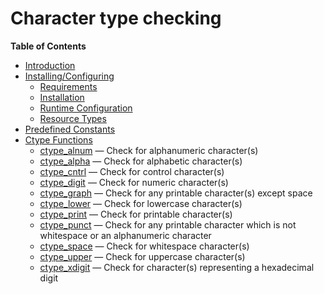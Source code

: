 Character type checking
=======================

**Table of Contents**

-   [Introduction](/intro/ctype.html)
-   [Installing/Configuring](/ctype/setup.html)
    -   [Requirements](/ctype/setup.html#Requirements)
    -   [Installation](/ctype/setup.html#Installation)
    -   [Runtime
        Configuration](/ctype/setup.html#Runtime%20Configuration)
    -   [Resource Types](/ctype/setup.html#Resource%20Types)
-   [Predefined Constants](/ctype/constants.html)
-   [Ctype Functions](/ref/ctype.html)
    -   [ctype\_alnum](/ref/ctype.html#ctype_alnum) — Check for
        alphanumeric character(s)
    -   [ctype\_alpha](/ref/ctype.html#ctype_alpha) — Check for
        alphabetic character(s)
    -   [ctype\_cntrl](/ref/ctype.html#ctype_cntrl) — Check for control
        character(s)
    -   [ctype\_digit](/ref/ctype.html#ctype_digit) — Check for numeric
        character(s)
    -   [ctype\_graph](/ref/ctype.html#ctype_graph) — Check for any
        printable character(s) except space
    -   [ctype\_lower](/ref/ctype.html#ctype_lower) — Check for
        lowercase character(s)
    -   [ctype\_print](/ref/ctype.html#ctype_print) — Check for
        printable character(s)
    -   [ctype\_punct](/ref/ctype.html#ctype_punct) — Check for any
        printable character which is not whitespace or an alphanumeric
        character
    -   [ctype\_space](/ref/ctype.html#ctype_space) — Check for
        whitespace character(s)
    -   [ctype\_upper](/ref/ctype.html#ctype_upper) — Check for
        uppercase character(s)
    -   [ctype\_xdigit](/ref/ctype.html#ctype_xdigit) — Check for
        character(s) representing a hexadecimal digit
